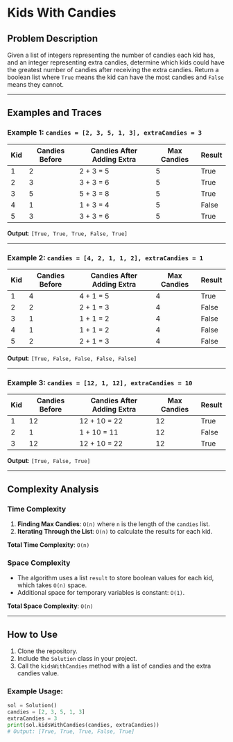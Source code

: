 # Kids With Candies

## Problem Description

Given a list of integers representing the number of candies each kid has, and an integer representing extra candies, determine which kids could have the greatest number of candies after receiving the extra candies. Return a boolean list where `True` means the kid can have the most candies and `False` means they cannot.

---

## Examples and Traces

### Example 1: `candies = [2, 3, 5, 1, 3], extraCandies = 3`

| Kid | Candies Before | Candies After Adding Extra | Max Candies | Result |
|-----|----------------|----------------------------|-------------|--------|
| 1   | 2              | 2 + 3 = 5                 | 5           | True   |
| 2   | 3              | 3 + 3 = 6                 | 5           | True   |
| 3   | 5              | 5 + 3 = 8                 | 5           | True   |
| 4   | 1              | 1 + 3 = 4                 | 5           | False  |
| 5   | 3              | 3 + 3 = 6                 | 5           | True   |

**Output**: `[True, True, True, False, True]`

---

### Example 2: `candies = [4, 2, 1, 1, 2], extraCandies = 1`

| Kid | Candies Before | Candies After Adding Extra | Max Candies | Result |
|-----|----------------|----------------------------|-------------|--------|
| 1   | 4              | 4 + 1 = 5                 | 4           | True   |
| 2   | 2              | 2 + 1 = 3                 | 4           | False  |
| 3   | 1              | 1 + 1 = 2                 | 4           | False  |
| 4   | 1              | 1 + 1 = 2                 | 4           | False  |
| 5   | 2              | 2 + 1 = 3                 | 4           | False  |

**Output**: `[True, False, False, False, False]`

---

### Example 3: `candies = [12, 1, 12], extraCandies = 10`

| Kid | Candies Before | Candies After Adding Extra | Max Candies | Result |
|-----|----------------|----------------------------|-------------|--------|
| 1   | 12             | 12 + 10 = 22              | 12          | True   |
| 2   | 1              | 1 + 10 = 11               | 12          | False  |
| 3   | 12             | 12 + 10 = 22              | 12          | True   |

**Output**: `[True, False, True]`

---

## Complexity Analysis

### Time Complexity
1. **Finding Max Candies**: `O(n)` where `n` is the length of the `candies` list.
2. **Iterating Through the List**: `O(n)` to calculate the results for each kid.

**Total Time Complexity**: `O(n)`

### Space Complexity
- The algorithm uses a list `result` to store boolean values for each kid, which takes `O(n)` space.
- Additional space for temporary variables is constant: `O(1)`.

**Total Space Complexity**: `O(n)`

---

## How to Use

1. Clone the repository.
2. Include the `Solution` class in your project.
3. Call the `kidsWithCandies` method with a list of candies and the extra candies value.

### Example Usage:
```python
sol = Solution()
candies = [2, 3, 5, 1, 3]
extraCandies = 3
print(sol.kidsWithCandies(candies, extraCandies))
# Output: [True, True, True, False, True]
